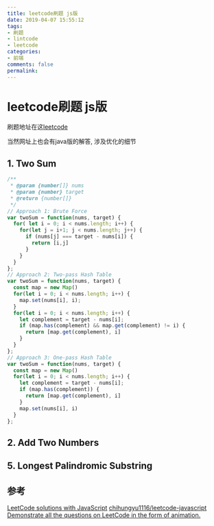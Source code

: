 ```yaml
---
title: leetcode刷题 js版
date: 2019-04-07 15:55:12
tags:
- 刷题
- lintcode
- leetcode
categories:
- 前端
comments: false
permalink:
---
```


# leetcode刷题 js版

刷题地址在这[leetcode](https://leetcode.com/problemset/all/)

当然网址上也会有java版的解答, 涉及优化的细节

## 1. Two Sum

```javascript
/**
 * @param {number[]} nums
 * @param {number} target
 * @return {number[]}
 */
// Approach 1: Brute Force
var twoSum = function(nums, target) {
  for( let i = 0; i < nums.length; i++) {
    for(let j = i+1; j < nums.length; j++) {
      if (nums[j] === target - nums[i]) {
        return [i,j]
      }
    }
  }
};
// Approach 2: Two-pass Hash Table
var twoSum = function(nums, target) {
  const map = new Map()
  for(let i = 0; i < nums.length; i++) {
    map.set(nums[i], i);
  }
  for(let i = 0; i < nums.length; i++) {
    let complement = target - nums[i];
    if (map.has(complement) && map.get(complement) != i) {
      return [map.get(complement), i]
    }
  }
};
// Approach 3: One-pass Hash Table
var twoSum = function(nums, target) {
  const map = new Map()
  for(let i = 0; i < nums.length; i++) {
    let complement = target - nums[i];
    if (map.has(complement)) {
      return [map.get(complement), i]
    }
    map.set(nums[i], i)
  }
};
```

## 2. Add Two Numbers




## 5. Longest Palindromic Substring

## 参考

[LeetCode solutions with JavaScript](https://github.com/hanzichi/leetcode)
[chihungyu1116/leetcode-javascript](https://github.com/chihungyu1116/leetcode-javascript)
[Demonstrate all the questions on LeetCode in the form of animation.](https://github.com/MisterBooo/LeetCodeAnimation)